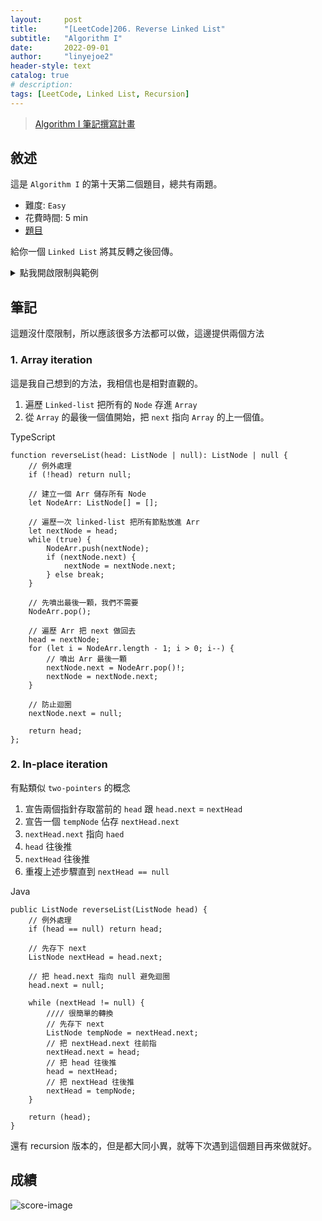 ```yaml
---
layout:     post
title:      "[LeetCode]206. Reverse Linked List"
subtitle:   "Algorithm I"
date:       2022-09-01
author:     "linyejoe2"
header-style: text
catalog: true
# description: 
tags: [LeetCode, Linked List, Recursion]
---
```


>[Algorithm I 筆記撰寫計畫](/2022/06/14/leetcode/Algorithm/Algorithm%20I/Starting-write-Algorithm-I-Note/)
## 敘述

這是 `Algorithm I` 的第十天第二個題目，總共有兩題。

+ 難度: `Easy`
+ 花費時間: 5 min
+ [題目](https://leetcode.com/problems/reverse-linked-list/)

給你一個 `Linked List` 將其反轉之後回傳。

<!--more-->

<details><summary>點我開啟限制與範例</summary>
    <pre>

**限制:**

+ The number of nodes in the list is the range `[0, 5000]`.
+ `-5000 <= Node.val <= 5000`

**Example 1:**

![example-image-1](https://assets.leetcode.com/uploads/2021/02/19/rev1ex1.jpg)

```=
Input: head = [1,2,3,4,5]
Output: [5,4,3,2,1]
```

**Example 2:**

![example-image-2](https://assets.leetcode.com/uploads/2021/02/19/rev1ex1.jpg)

```=
Input: head = [1,2]
Output: [2,1]
```

**Example 3:**

```=
Input: head = []
Output: []
```

</pre></details>

## 筆記

這題沒什麼限制，所以應該很多方法都可以做，這邊提供兩個方法

### 1. Array iteration

這是我自己想到的方法，我相信也是相對直觀的。

1. 遍歷 `Linked-list` 把所有的 `Node` 存進 `Array`
2. 從 `Array` 的最後一個值開始，把 `next` 指向 `Array` 的上一個值。

TypeScript

```TS=
function reverseList(head: ListNode | null): ListNode | null {
    // 例外處理
    if (!head) return null;

    // 建立一個 Arr 儲存所有 Node
    let NodeArr: ListNode[] = [];

    // 遍歷一次 linked-list 把所有節點放進 Arr
    let nextNode = head;
    while (true) {
        NodeArr.push(nextNode);
        if (nextNode.next) {
            nextNode = nextNode.next;
        } else break;
    }

    // 先噴出最後一顆，我們不需要
    NodeArr.pop();

    // 遍歷 Arr 把 next 做回去
    head = nextNode;
    for (let i = NodeArr.length - 1; i > 0; i--) {
        // 噴出 Arr 最後一顆
        nextNode.next = NodeArr.pop()!;
        nextNode = nextNode.next;
    }

    // 防止迴圈
    nextNode.next = null;

    return head;
};
```

### 2. In-place iteration

有點類似 `two-pointers` 的概念

1. 宣告兩個指針存取當前的 `head` 跟 `head.next` = `nextHead`
2. 宣告一個 `tempNode` 佔存 `nextHead.next`
3. `nextHead.next` 指向 `haed`
4. `head` 往後推
5. `nextHead` 往後推
6. 重複上述步驟直到 `nextHead == null`

Java

```Java=
public ListNode reverseList(ListNode head) {
    // 例外處理
    if (head == null) return head;

    // 先存下 next
    ListNode nextHead = head.next;

    // 把 head.next 指向 null 避免迴圈
    head.next = null;

    while (nextHead != null) {
        //// 很簡單的轉換
        // 先存下 next
        ListNode tempNode = nextHead.next;
        // 把 nextHead.next 往前指
        nextHead.next = head;
        // 把 head 往後推
        head = nextHead;
        // 把 nextHead 往後推
        nextHead = tempNode;
    }

    return (head);
}
```

還有 recursion 版本的，但是都大同小異，就等下次遇到這個題目再來做就好。

## 成績

![score-image](https://i.imgur.com/YBVpi6s.png)

<details style='display:none;'><summary>點我開啟舊寫法/失敗寫法</summary>
<pre>

</pre></details>

<!-- ##### 參考資料 -->